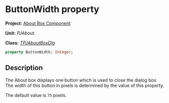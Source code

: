 # ButtonWidth property

**Project:** [About Box Component](../API.md)

**Unit:** _PJAbout_.

**Class:** [_TPJAboutBoxDlg_](./TPJAboutBoxDlg.md)

```pascal
property ButtonWidth: Integer;
```

## Description

The About box displays one button which is used to close the dialog box. The width of this button in pixels is determined by the value of this property.

The default value is `75` pixels.
